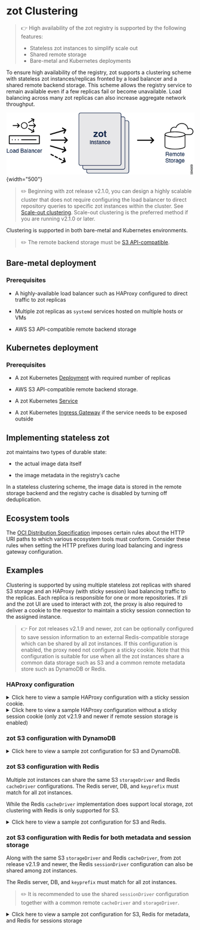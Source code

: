 # zot Clustering

> :point_right: High availability of the zot registry is supported by the following features:
>
> -   Stateless zot instances to simplify scale out
> -   Shared remote storage
> -   Bare-metal and Kubernetes deployments


To ensure high availability of the registry, zot supports a clustering
scheme with stateless zot instances/replicas fronted by a load balancer
and a shared remote backend storage. This scheme allows the registry
service to remain available even if a few replicas fail or become
unavailable. Load balancing across many zot replicas can also increase
aggregate network throughput.

![504569](../assets/images/504569.jpg){width="500"}

> :pencil2: Beginning with zot release v2.1.0, you can design a highly scalable cluster that does not require configuring the load balancer to direct repository queries to specific zot instances within the cluster. See [Scale-out clustering](scaleout.md). Scale-out clustering is the preferred method if you are running v2.1.0 or later.

Clustering is supported in both bare-metal and Kubernetes environments.
> :pencil2:
> The remote backend storage must be [S3 API-compatible](https://docs.aws.amazon.com/AmazonS3/latest/API/Welcome.html).


## Bare-metal deployment

### Prerequisites

-   A highly-available load balancer such as HAProxy configured to direct traffic to zot replicas

-   Multiple zot replicas as `systemd` services hosted on multiple hosts or VMs

-   AWS S3 API-compatible remote backend storage

## Kubernetes deployment

### Prerequisites

-   A zot Kubernetes
    [Deployment](https://kubernetes.io/docs/concepts/workloads/controllers/deployment/)
    with required number of replicas

-   AWS S3 API-compatible remote backend storage.

-   A zot Kubernetes
    [Service](https://kubernetes.io/docs/concepts/services-networking/service/)

-   A zot Kubernetes [Ingress
    Gateway](https://kubernetes.io/docs/concepts/services-networking/ingress/)
    if the service needs to be exposed outside

## Implementing stateless zot

zot maintains two types of durable state:

-   the actual image data itself

-   the image metadata in the registry’s cache

In a stateless clustering scheme, the image data is stored in the remote
storage backend and the registry cache is disabled by turning off
deduplication.

## Ecosystem tools

The [OCI Distribution
Specification](https://github.com/opencontainers/distribution-spec)
imposes certain rules about the HTTP URI paths to which various
ecosystem tools must conform. Consider these rules when setting the HTTP
prefixes during load balancing and ingress gateway configuration.

## Examples

Clustering is supported by using multiple stateless zot replicas with shared S3 storage and an HAProxy (with sticky session) load balancing traffic to the replicas. Each replica is responsible for one or more repositories. If zli and the zot UI are used to interact with zot, the proxy is also required to deliver a cookie to the requestor to maintain a sticky session connection to the assigned instance.

> :point_right: For zot releases v2.1.9 and newer, zot can be optionally configured to save session information to an external Redis-compatible storage which can be shared by all zot instances. If this configuration is enabled, the proxy need not configure a sticky cookie. Note that this configuration is suitable for use when all the zot instances share a common data storage such as S3 and a common remote metadata store such as DynamoDB or Redis.

### HAProxy configuration

<details>
  <summary markdown="span">Click here to view a sample HAProxy configuration with a sticky session cookie.</summary>

```yaml

global
        log /dev/log    local0
        log /dev/log    local1 notice
        chroot /var/lib/haproxy
        maxconn 2000
        stats socket /run/haproxy/admin.sock mode 660 level admin expose-fd listeners
        stats timeout 30s
        user haproxy
        group haproxy
        daemon

        # Default SSL material locations
        ca-base /etc/ssl/certs
        crt-base /etc/ssl/private

        # See: https://ssl-config.mozilla.org/#server=haproxy&server-version=2.0.3&config=intermediate
        ssl-default-bind-ciphers ECDHE-ECDSA-AES128-GCM-SHA256:ECDHE-RSA-AES128-GCM-SHA256:ECDHE-ECDSA-AES256-GCM-SHA384:ECDHE-RSA-AES256-GCM-SHA384:ECDHE-ECDSA-CHACHA20-POLY1305:ECDHE-RSA-CHACHA20-POLY1305:DHE-RSA-AES128-GCM-SHA256:DHE-RSA-AES256-GCM-SHA384
        ssl-default-bind-ciphersuites TLS_AES_128_GCM_SHA256:TLS_AES_256_GCM_SHA384:TLS_CHACHA20_POLY1305_SHA256
        ssl-default-bind-options ssl-min-ver TLSv1.2 no-tls-tickets

defaults
        log     global
        mode    http
        option  httplog
        option  dontlognull
        timeout connect 5000
        timeout client  50000
        timeout server  50000
        errorfile 400 /etc/haproxy/errors/400.http
        errorfile 403 /etc/haproxy/errors/403.http
        errorfile 408 /etc/haproxy/errors/408.http
        errorfile 500 /etc/haproxy/errors/500.http
        errorfile 502 /etc/haproxy/errors/502.http
        errorfile 503 /etc/haproxy/errors/503.http
        errorfile 504 /etc/haproxy/errors/504.http

frontend zot
    bind *:8080
    mode http
    use_backend zot-instance1 if { path_beg /v2/repo1/ }
    use_backend zot-instance2 if { path_beg /v2/repo2/ }
    use_backend zot-instance3 if { path_beg /v2/repo3/ }
    default_backend zot-cluster

backend zot-cluster
    mode http
    balance roundrobin
    cookie SERVER insert indirect nocache
    server zot-server1 127.0.0.1:9000 check cookie zot-server1
    server zot-server2 127.0.0.2:9000 check cookie zot-server2
    server zot-server3 127.0.0.3:9000 check cookie zot-server3

backend zot-instance1
    server zot-server1 127.0.0.1:9000 check maxconn 30

backend zot-instance2
    server zot-server2 127.0.0.2:9000 check maxconn 30

backend zot-instance3
    server zot-server3 127.0.0.3:9000 check maxconn 30
```

</details>

<details>
  <summary markdown="span">Click here to view a sample HAProxy configuration without a sticky session cookie (only zot v2.1.9 and newer if remote session storage is enabled)</summary>

```yaml

global
        log /dev/log    local0
        log /dev/log    local1 notice
        chroot /var/lib/haproxy
        maxconn 2000
        stats socket /run/haproxy/admin.sock mode 660 level admin expose-fd listeners
        stats timeout 30s
        user haproxy
        group haproxy
        daemon

        # Default SSL material locations
        ca-base /etc/ssl/certs
        crt-base /etc/ssl/private

        # See: https://ssl-config.mozilla.org/#server=haproxy&server-version=2.0.3&config=intermediate
        ssl-default-bind-ciphers ECDHE-ECDSA-AES128-GCM-SHA256:ECDHE-RSA-AES128-GCM-SHA256:ECDHE-ECDSA-AES256-GCM-SHA384:ECDHE-RSA-AES256-GCM-SHA384:ECDHE-ECDSA-CHACHA20-POLY1305:ECDHE-RSA-CHACHA20-POLY1305:DHE-RSA-AES128-GCM-SHA256:DHE-RSA-AES256-GCM-SHA384
        ssl-default-bind-ciphersuites TLS_AES_128_GCM_SHA256:TLS_AES_256_GCM_SHA384:TLS_CHACHA20_POLY1305_SHA256
        ssl-default-bind-options ssl-min-ver TLSv1.2 no-tls-tickets

defaults
        log     global
        mode    http
        option  httplog
        option  dontlognull
        timeout connect 5000
        timeout client  50000
        timeout server  50000
        errorfile 400 /etc/haproxy/errors/400.http
        errorfile 403 /etc/haproxy/errors/403.http
        errorfile 408 /etc/haproxy/errors/408.http
        errorfile 500 /etc/haproxy/errors/500.http
        errorfile 502 /etc/haproxy/errors/502.http
        errorfile 503 /etc/haproxy/errors/503.http
        errorfile 504 /etc/haproxy/errors/504.http

frontend zot
    bind *:8080
    mode http
    use_backend zot-instance1 if { path_beg /v2/repo1/ }
    use_backend zot-instance2 if { path_beg /v2/repo2/ }
    use_backend zot-instance3 if { path_beg /v2/repo3/ }
    default_backend zot-cluster

backend zot-cluster
    mode http
    balance roundrobin
    server zot-server1 127.0.0.1:9000 check
    server zot-server2 127.0.0.2:9000 check
    server zot-server3 127.0.0.3:9000 check

backend zot-instance1
    server zot-server1 127.0.0.1:9000 check maxconn 30

backend zot-instance2
    server zot-server2 127.0.0.2:9000 check maxconn 30

backend zot-instance3
    server zot-server3 127.0.0.3:9000 check maxconn 30
```

</details>

### zot S3 configuration with DynamoDB

<details>
  <summary markdown="span">Click here to view a sample zot configuration for S3 and DynamoDB.</summary>

```json

{
    "distSpecVersion": "1.0.1-dev",
    "storage": {
        "rootDirectory": "/tmp/zot",
        "dedupe": false,
        "remoteCache": true,
        "storageDriver": {
            "name": "s3",
            "rootdirectory": "/zot",
            "region": "us-east-2",
            "bucket": "zot-storage",
            "secure": true,
            "skipverify": false
        },
        "cacheDriver": {
            "name": "dynamodb",
            "endpoint": "http://localhost:4566",
            "region": "us-east-2",
            "tableName": "MainTable"
        }
    },
    "http": {
        "address": "127.0.0.1",
        "port": "8080"
    },
    "log": {
        "level": "debug"
    }
}

```
</details>

### zot S3 configuration with Redis

Multiple zot instances can share the same S3 `storageDriver` and Redis `cacheDriver` configurations.
The Redis server, DB, and `keyprefix` must match for all zot instances.

While the Redis `cacheDriver` implementation does support local storage, zot clustering with Redis is only supported for S3.

<details>
  <summary markdown="span">Click here to view a sample zot configuration for S3 and Redis.</summary>

```json

{
    "distSpecVersion": "1.0.1-dev",
    "storage": {
        "rootDirectory": "/tmp/zot",
        "dedupe": false,
        "remoteCache": true,
        "storageDriver": {
            "name": "s3",
            "rootdirectory": "/zot",
            "region": "us-east-2",
            "bucket": "zot-storage",
            "secure": true,
            "skipverify": false
        },
        "cacheDriver": {
            "name": "redis",
            "url": "redis://host:6379",
            "keyprefix": "zot"
        }
    },
    "http": {
        "address": "127.0.0.1",
        "port": "8080"
    },
    "log": {
        "level": "debug"
    }
}

```
</details>

### zot S3 configuration with Redis for both metadata and session storage

Along with the same S3 `storageDriver` and Redis `cacheDriver`, from zot release v2.1.9 and newer, the Redis `sessionDriver` configuration can also be shared among zot instances.

The Redis server, DB, and `keyprefix` must match for all zot instances.

> :pencil2:
> It is recommended to use the shared `sessionDriver` configuration together with a common remote `cacheDriver` and `storageDriver`.

<details>
  <summary markdown="span">Click here to view a sample zot configuration for S3, Redis for metadata, and Redis for sessions storage</summary>

```json

{
    "distSpecVersion": "1.0.1-dev",
    "storage": {
        "rootDirectory": "/tmp/zot",
        "dedupe": false,
        "remoteCache": true,
        "storageDriver": {
            "name": "s3",
            "rootdirectory": "/zot",
            "region": "us-east-2",
            "bucket": "zot-storage",
            "secure": true,
            "skipverify": false
        },
        "cacheDriver": {
            "name": "redis",
            "url": "redis://host:6379",
            "keyprefix": "zot"
        }
    },
    "http": {
        "address": "127.0.0.1",
        "port": "8080",
        "auth": {
            "htpasswd": {
                "path": "path/to/htpasswd"
            },
            "sessionDriver": {
                "name": "redis",
                "url": "redis://host:6379",
                "keyprefix": "zotsession"
            }
        }
    },
    "log": {
        "level": "debug"
    }
}

```
</details>
